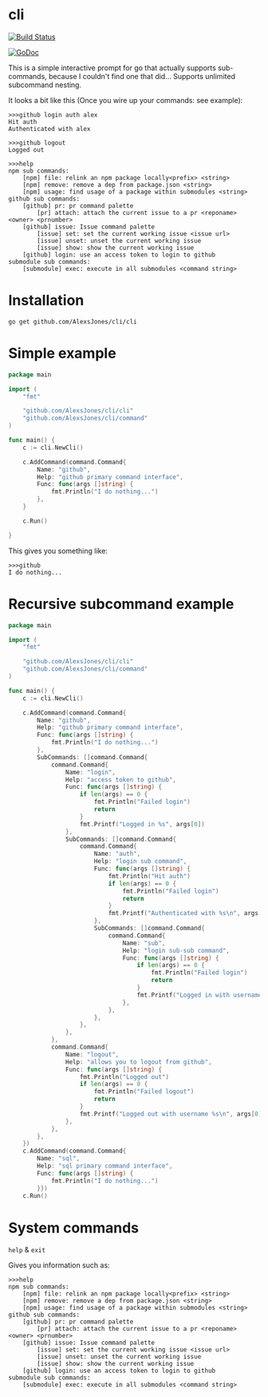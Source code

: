 # cli

[![Build Status](https://travis-ci.org/AlexsJones/cli.svg?branch=master)](https://travis-ci.org/AlexsJones/cli)

[![GoDoc](https://godoc.org/github.com/AlexsJones/cli/cli?status.svg)](https://godoc.org/github.com/AlexsJones/cli/cli)

This is a simple interactive prompt for go that actually supports sub-commands, because I couldn't find one that did...
Supports unlimited subcommand nesting.

It looks a bit like this (Once you wire up your commands: see example):
```
>>>github login auth alex
Hit auth
Authenticated with alex

>>>github logout
Logged out

>>>help
npm sub commands:
	[npm] file: relink an npm package locally<prefix> <string>
	[npm] remove: remove a dep from package.json <string>
	[npm] usage: find usage of a package within submodules <string>
github sub commands:
	[github] pr: pr command palette
		[pr] attach: attach the current issue to a pr <reponame> <owner> <prnumber>
	[github] issue: Issue command palette
		[issue] set: set the current working issue <issue url>
		[issue] unset: unset the current working issue
		[issue] show: show the current working issue
	[github] login: use an access token to login to github
submodule sub commands:
	[submodule] exec: execute in all submodules <command string>

```


# Installation

```
go get github.com/AlexsJones/cli/cli
```
# Simple example

```go
package main

import (
	"fmt"

	"github.com/AlexsJones/cli/cli"
	"github.com/AlexsJones/cli/command"
)

func main() {
	c := cli.NewCli()

	c.AddCommand(command.Command{
		Name: "github",
		Help: "github primary command interface",
		Func: func(args []string) {
			fmt.Println("I do nothing...")
		},
	}

	c.Run()

}
```

This gives you something like:

```
>>>github
I do nothing...

```


# Recursive subcommand example

```go
package main

import (
	"fmt"

	"github.com/AlexsJones/cli/cli"
	"github.com/AlexsJones/cli/command"
)

func main() {
	c := cli.NewCli()

	c.AddCommand(command.Command{
		Name: "github",
		Help: "github primary command interface",
		Func: func(args []string) {
			fmt.Println("I do nothing...")
		},
		SubCommands: []command.Command{
			command.Command{
				Name: "login",
				Help: "access token to github",
				Func: func(args []string) {
					if len(args) == 0 {
						fmt.Println("Failed login")
						return
					}
					fmt.Printf("Logged in %s", args[0])
				},
				SubCommands: []command.Command{
					command.Command{
						Name: "auth",
						Help: "login sub command",
						Func: func(args []string) {
							fmt.Println("Hit auth")
							if len(args) == 0 {
								fmt.Println("Failed login")
								return
							}
							fmt.Printf("Authenticated with %s\n", args[0])
						},
						SubCommands: []command.Command{
							command.Command{
								Name: "sub",
								Help: "login sub-sub command",
								Func: func(args []string) {
									if len(args) == 0 {
										fmt.Println("Failed login")
										return
									}
									fmt.Printf("Logged in with username %s\n", args[0])
								},
							},
						},
					},
				},
			},
			command.Command{
				Name: "logout",
				Help: "allows you to logout from github",
				Func: func(args []string) {
					fmt.Println("Logged out")
					if len(args) == 0 {
						fmt.Println("Failed logout")
						return
					}
					fmt.Printf("Logged out with username %s\n", args[0])
				},
			},
		},
	})
	c.AddCommand(command.Command{
		Name: "sql",
		Help: "sql primary command interface",
		Func: func(args []string) {
			fmt.Println("I do nothing...")
		}})
	c.Run()
```

# System commands

`help` & `exit`

Gives you information such as:

```
>>>help
npm sub commands:
	[npm] file: relink an npm package locally<prefix> <string>
	[npm] remove: remove a dep from package.json <string>
	[npm] usage: find usage of a package within submodules <string>
github sub commands:
	[github] pr: pr command palette
		[pr] attach: attach the current issue to a pr <reponame> <owner> <prnumber>
	[github] issue: Issue command palette
		[issue] set: set the current working issue <issue url>
		[issue] unset: unset the current working issue
		[issue] show: show the current working issue
	[github] login: use an access token to login to github
submodule sub commands:
	[submodule] exec: execute in all submodules <command string>


```
